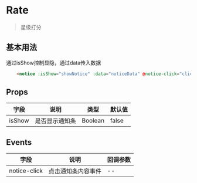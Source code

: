 # Rate
> 星级打分

## 基本用法

通过isShow控制显隐，通过data传入数据

```html
    <notice :isShow="showNotice" :data="noticeData" @notice-click="clickNotice" @close-notice="closeNotice"></notice>
```

## Props

| 字段 | 说明 | 类型 | 默认值
|----- | ----- | ----- | ----- 
| isShow | 是否显示通知条| Boolean | false


## Events

| 字段 | 说明 | 回调参数 
|----- | ----- | ----- 
| notice-click | 点击通知条内容事件 | -- 

